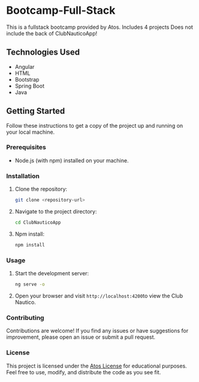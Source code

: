# Bootcamp-Full-Stack

This is a fullstack bootcamp provided by Atos. Includes 4 projects Does not include the back of ClubNauticoApp!

## Technologies Used

- Angular
- HTML
- Bootstrap
- Spring Boot
- Java

## Getting Started

Follow these instructions to get a copy of the project up and running on your local machine.

### Prerequisites

- Node.js (with npm) installed on your machine.

### Installation

1. Clone the repository:
   ```bash
   git clone <repository-url>

2. Navigate to the project directory:
   ```bash
   cd ClubNauticoApp
   
3. Npm install:
   ```bash
   npm install
   
### Usage

1. Start the development server:
   ```bash
   ng serve -o
   
2. Open your browser and visit `http://localhost:4200`to view the Club Nautico.

### Contributing

Contributions are welcome! If you find any issues or have suggestions for improvement,
please open an issue or submit a pull request.

### License

This project is licensed under the [Atos License](LICENSE) for educational purposes. 
Feel free to use, modify, and distribute the code as you see fit.
